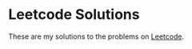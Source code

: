 # Leetcode Solutions

These are my solutions to the problems on [Leetcode](https://leetcode.com/problemset/all/).
